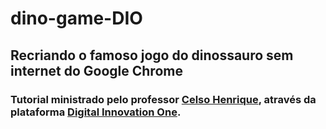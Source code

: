 # dino-game-DIO
## Recriando o famoso jogo do dinossauro sem internet do Google Chrome
### Tutorial ministrado pelo professor [Celso Henrique](https://github.com/celso-henrique), através da plataforma [Digital Innovation One](https://web.digitalinnovation.one/).
